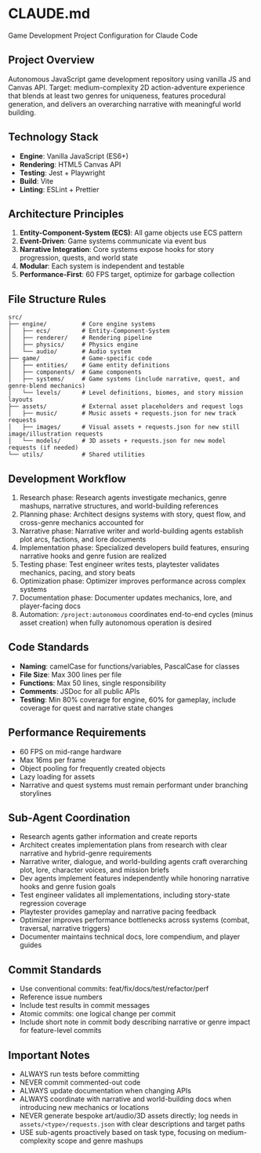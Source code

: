 # CLAUDE.md
Game Development Project Configuration for Claude Code

## Project Overview
Autonomous JavaScript game development repository using vanilla JS and Canvas API.
Target: medium-complexity 2D action-adventure experience that blends at least two genres for uniqueness, features procedural generation, and delivers an overarching narrative with meaningful world building.

## Technology Stack
- **Engine**: Vanilla JavaScript (ES6+)
- **Rendering**: HTML5 Canvas API
- **Testing**: Jest + Playwright
- **Build**: Vite
- **Linting**: ESLint + Prettier

## Architecture Principles
1. **Entity-Component-System (ECS)**: All game objects use ECS pattern
2. **Event-Driven**: Game systems communicate via event bus
3. **Narrative Integration**: Core systems expose hooks for story progression, quests, and world state
4. **Modular**: Each system is independent and testable
5. **Performance-First**: 60 FPS target, optimize for garbage collection

## File Structure Rules
````
src/
├── engine/          # Core engine systems
│   ├── ecs/         # Entity-Component-System
│   ├── renderer/    # Rendering pipeline
│   ├── physics/     # Physics engine
│   └── audio/       # Audio system
├── game/            # Game-specific code
│   ├── entities/    # Game entity definitions
│   ├── components/  # Game components
│   ├── systems/     # Game systems (include narrative, quest, and genre-blend mechanics)
│   └── levels/      # Level definitions, biomes, and story mission layouts
├── assets/          # External asset placeholders and request logs
│   ├── music/       # Music assets + requests.json for new track requests
│   ├── images/      # Visual assets + requests.json for new still image/illustration requests
│   └── models/      # 3D assets + requests.json for new model requests (if needed)
└── utils/           # Shared utilities
````

## Development Workflow
1. Research phase: Research agents investigate mechanics, genre mashups, narrative structures, and world-building references
2. Planning phase: Architect designs systems with story, quest flow, and cross-genre mechanics accounted for
3. Narrative phase: Narrative writer and world-building agents establish plot arcs, factions, and lore documents
4. Implementation phase: Specialized developers build features, ensuring narrative hooks and genre fusion are realized
5. Testing phase: Test engineer writes tests, playtester validates mechanics, pacing, and story beats
6. Optimization phase: Optimizer improves performance across complex systems
7. Documentation phase: Documenter updates mechanics, lore, and player-facing docs
8. Automation: `/project:autonomous` coordinates end-to-end cycles (minus asset creation) when fully autonomous operation is desired

## Code Standards
- **Naming**: camelCase for functions/variables, PascalCase for classes
- **File Size**: Max 300 lines per file
- **Functions**: Max 50 lines, single responsibility
- **Comments**: JSDoc for all public APIs
- **Testing**: Min 80% coverage for engine, 60% for gameplay, include coverage for quest and narrative state changes

## Performance Requirements
- 60 FPS on mid-range hardware
- Max 16ms per frame
- Object pooling for frequently created objects
- Lazy loading for assets
- Narrative and quest systems must remain performant under branching storylines

## Sub-Agent Coordination
- Research agents gather information and create reports
- Architect creates implementation plans from research with clear narrative and hybrid-genre requirements
- Narrative writer, dialogue, and world-building agents craft overarching plot, lore, character voices, and mission briefs
- Dev agents implement features independently while honoring narrative hooks and genre fusion goals
- Test engineer validates all implementations, including story-state regression coverage
- Playtester provides gameplay and narrative pacing feedback
- Optimizer improves performance bottlenecks across systems (combat, traversal, narrative triggers)
- Documenter maintains technical docs, lore compendium, and player guides

## Commit Standards
- Use conventional commits: feat/fix/docs/test/refactor/perf
- Reference issue numbers
- Include test results in commit messages
- Atomic commits: one logical change per commit
- Include short note in commit body describing narrative or genre impact for feature-level commits

## Important Notes
- ALWAYS run tests before committing
- NEVER commit commented-out code
- ALWAYS update documentation when changing APIs
- ALWAYS coordinate with narrative and world-building docs when introducing new mechanics or locations
- NEVER generate bespoke art/audio/3D assets directly; log needs in `assets/<type>/requests.json` with clear descriptions and target paths
- USE sub-agents proactively based on task type, focusing on medium-complexity scope and genre mashups
